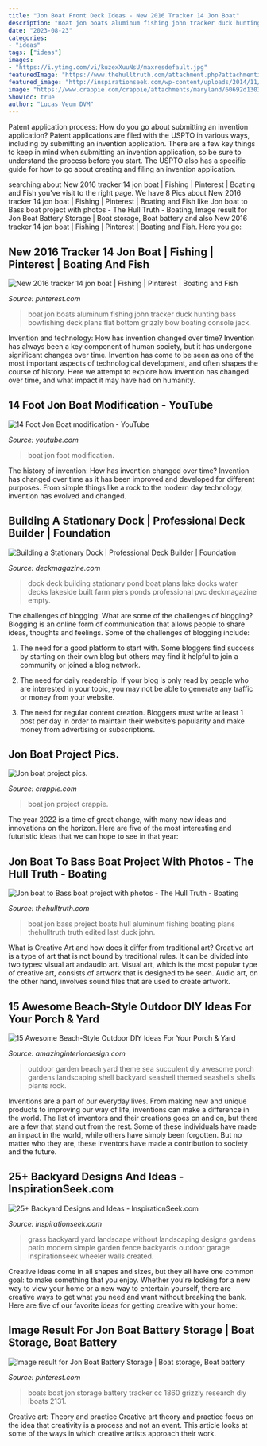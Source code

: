 ```yaml
---
title: "Jon Boat Front Deck Ideas - New 2016 Tracker 14 Jon Boat"
description: "Boat jon boats aluminum fishing john tracker duck hunting bass bowfishing deck plans flat bottom grizzly bow boating console jack"
date: "2023-08-23"
categories:
- "ideas"
tags: ["ideas"]
images:
- "https://i.ytimg.com/vi/kuzexXuuNsU/maxresdefault.jpg"
featuredImage: "https://www.thehulltruth.com/attachment.php?attachmentid=257234&amp;stc=1&amp;d=1343646950"
featured_image: "http://inspirationseek.com/wp-content/uploads/2014/11/Modern-Small-Backyard-Design.jpg"
image: "https://www.crappie.com/crappie/attachments/maryland/60692d1303864350-jon-boat-project-pics-picture-001-jpg"
ShowToc: true
author: "Lucas Veum DVM"
---
```



Patent application process: How do you go about submitting an invention application?
Patent applications are filed with the USPTO in various ways, including by submitting an invention application. There are a few key things to keep in mind when submitting an invention application, so be sure to understand the process before you start. The USPTO also has a specific guide for how to go about creating and filing an invention application.

	

		
searching about New 2016 tracker 14 jon boat | Fishing | Pinterest | Boating and Fish you've visit to the right page. We have 8 Pics about New 2016 tracker 14 jon boat | Fishing | Pinterest | Boating and Fish like Jon boat to Bass boat project with photos - The Hull Truth - Boating, Image result for Jon Boat Battery Storage | Boat storage, Boat battery and also New 2016 tracker 14 jon boat | Fishing | Pinterest | Boating and Fish. Here you go:
		
    
## New 2016 Tracker 14 Jon Boat | Fishing | Pinterest | Boating And Fish

<img loading=lazy src="https://s-media-cache-ak0.pinimg.com/originals/4e/79/41/4e7941dc034f7ea71f2f5b1b447cc448.jpg" onerror="this.onerror=null;this.src='https://tse3.mm.bing.net/th?id=OIP.s1u8F5j8wErITnM2VRIV_AHaNK&amp;pid=15.1';" alt="New 2016 tracker 14 jon boat | Fishing | Pinterest | Boating and Fish">

_Source: pinterest.com_

>boat jon boats aluminum fishing john tracker duck hunting bass bowfishing deck plans flat bottom grizzly bow boating console jack. 

	

Invention and technology: How has invention changed over time?
Invention has always been a key component of human society, but it has undergone significant changes over time. Invention has come to be seen as one of the most important aspects of technological development, and often shapes the course of history. Here we attempt to explore how invention has changed over time, and what impact it may have had on humanity.

    
## 14 Foot Jon Boat Modification - YouTube

<img loading=lazy src="https://i.ytimg.com/vi/kuzexXuuNsU/maxresdefault.jpg" onerror="this.onerror=null;this.src='https://tse1.mm.bing.net/th?id=OIP.iZ4emL0SMmDOnuVUD2TDvwHaEK&amp;pid=15.1';" alt="14 Foot Jon Boat modification - YouTube">

_Source: youtube.com_

>boat jon foot modification. 

	

The history of invention: How has invention changed over time?
Invention has changed over time as it has been improved and developed for different purposes. From simple things like a rock to the modern day technology, invention has evolved and changed.

    
## Building A Stationary Dock | Professional Deck Builder | Foundation

<img loading=lazy src="http://cdnassets.hw.net/ad/89/2cec04be4af792135e081582b013/tmp227-2etmp-tcm122-1379295.jpg" onerror="this.onerror=null;this.src='https://tse4.mm.bing.net/th?id=OIP.9SgigSREKOdZmHH2mDRImQHaFU&amp;pid=15.1';" alt="Building a Stationary Dock | Professional Deck Builder | Foundation">

_Source: deckmagazine.com_

>dock deck building stationary pond boat plans lake docks water decks lakeside built farm piers ponds professional pvc deckmagazine empty. 

	

The challenges of blogging: What are some of the challenges of blogging?
Blogging is an online form of communication that allows people to share ideas, thoughts and feelings. Some of the challenges of blogging include:
1. The need for a good platform to start with. Some bloggers find success by starting on their own blog but others may find it helpful to join a community or joined a blog network.

2. The need for daily readership. If your blog is only read by people who are interested in your topic, you may not be able to generate any traffic or money from your website.

3. The need for regular content creation. Bloggers must write at least 1 post per day in order to maintain their website’s popularity and make money from advertising or subscriptions.

    
## Jon Boat Project Pics.

<img loading=lazy src="https://www.crappie.com/crappie/attachments/maryland/60692d1303864350-jon-boat-project-pics-picture-001-jpg" onerror="this.onerror=null;this.src='https://tse2.mm.bing.net/th?id=OIP.7op2zCkkTmSYLrQ_vqMxjQHaFj&amp;pid=15.1';" alt="Jon boat project pics.">

_Source: crappie.com_

>boat jon project crappie. 

	

The year 2022 is a time of great change, with many new ideas and innovations on the horizon. Here are five of the most interesting and futuristic ideas that we can hope to see in that year:

    
## Jon Boat To Bass Boat Project With Photos - The Hull Truth - Boating

<img loading=lazy src="https://www.thehulltruth.com/attachment.php?attachmentid=257234&amp;stc=1&amp;d=1343646950" onerror="this.onerror=null;this.src='https://tse4.mm.bing.net/th?id=OIP.Y7eI_dzy3ArOqmL6VcM-SwHaFj&amp;pid=15.1';" alt="Jon boat to Bass boat project with photos - The Hull Truth - Boating">

_Source: thehulltruth.com_

>boat jon bass project boats hull aluminum fishing boating plans thehulltruth truth edited last duck john. 

	

What is Creative Art and how does it differ from traditional art?
Creative art is a type of art that is not bound by traditional rules. It can be divided into two types: visual art andaudio art. Visual art, which is the most popular type of creative art, consists of artwork that is designed to be seen. Audio art, on the other hand, involves sound files that are used to create artwork.

    
## 15 Awesome Beach-Style Outdoor DIY Ideas For Your Porch &amp; Yard

<img loading=lazy src="http://www.amazinginteriordesign.com/wp-content/uploads/2015/07/Outdoor-garden-with-a-sea-and-succulent-theme.jpg" onerror="this.onerror=null;this.src='https://tse3.mm.bing.net/th?id=OIP.E1cl_dCwJNjiVf56Y8X9vQHaJ3&amp;pid=15.1';" alt="15 Awesome Beach-Style Outdoor DIY Ideas For Your Porch &amp; Yard">

_Source: amazinginteriordesign.com_

>outdoor garden beach yard theme sea succulent diy awesome porch gardens landscaping shell backyard seashell themed seashells shells plants rock. 

	

Inventions are a part of our everyday lives. From making new and unique products to improving our way of life, inventions can make a difference in the world. The list of inventors and their creations goes on and on, but there are a few that stand out from the rest. Some of these individuals have made an impact in the world, while others have simply been forgotten. But no matter who they are, these inventors have made a contribution to society and the future.

    
## 25+ Backyard Designs And Ideas - InspirationSeek.com

<img loading=lazy src="http://inspirationseek.com/wp-content/uploads/2014/11/Modern-Small-Backyard-Design.jpg" onerror="this.onerror=null;this.src='https://tse1.mm.bing.net/th?id=OIP.haxd_iM9kT8syqmBtnebvwHaFy&amp;pid=15.1';" alt="25+ Backyard Designs and Ideas - InspirationSeek.com">

_Source: inspirationseek.com_

>grass backyard yard landscape without landscaping designs gardens patio modern simple garden fence backyards outdoor garage inspirationseek wheeler walls created. 

	

Creative ideas come in all shapes and sizes, but they all have one common goal: to make something that you enjoy. Whether you're looking for a new way to view your home or a new way to entertain yourself, there are creative ways to get what you need and want without breaking the bank. Here are five of our favorite ideas for getting creative with your home: 

    
## Image Result For Jon Boat Battery Storage | Boat Storage, Boat Battery

<img loading=lazy src="https://i.pinimg.com/736x/ac/6f/6d/ac6f6d6e593de7d05572f6bc4f0abf55.jpg" onerror="this.onerror=null;this.src='https://tse3.mm.bing.net/th?id=OIP.2ps4nfzeyn3x0wqpmA9y-gHaE8&amp;pid=15.1';" alt="Image result for Jon Boat Battery Storage | Boat storage, Boat battery">

_Source: pinterest.com_

>boats boat jon storage battery tracker cc 1860 grizzly research diy iboats 2131. 

	

Creative art: Theory and practice
Creative art theory and practice focus on the idea that creativity is a process and not an event. This article looks at some of the ways in which creative artists approach their work.

